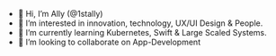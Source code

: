 - 👋 Hi, I’m Ally (@1stally)
- 👀 I’m interested in innovation, technology, UX/UI Design & People.
- 🌱 I’m currently learning Kubernetes, Swift & Large Scaled Systems.
- 💞️ I’m looking to collaborate on App-Development

<!---
1stally/1stally is a ✨ special ✨ repository because its `README.md` (this file) appears on your GitHub profile.
You can click the Preview link to take a look at your changes.
--->
